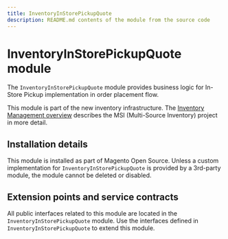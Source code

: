 ```yaml
---
title: InventoryInStorePickupQuote
description: README.md contents of the module from the source code
---
```


# InventoryInStorePickupQuote module

The `InventoryInStorePickupQuote` module provides business logic for In-Store Pickup implementation in order placement flow.

This module is part of the new inventory infrastructure. The
[Inventory Management overview](https://developer.adobe.com/commerce/webapi/rest/inventory/)
describes the MSI (Multi-Source Inventory) project in more detail.

## Installation details

This module is installed as part of Magento Open Source. Unless a custom implementation for `InventoryInStorePickupQuote`
is provided by a 3rd-party module, the module cannot be deleted or disabled.

## Extension points and service contracts

All public interfaces related to this module are located in the `InventoryInStorePickupQuote` module.
Use the interfaces defined in `InventoryInStorePickupQuote` to extend this module.
